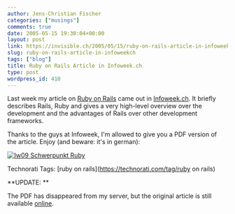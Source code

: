 ```yaml
---
author: Jens-Christian Fischer
categories: ["musings"]
comments: true
date: 2005-05-15 19:30:04+00:00
layout: post
link: https://invisible.ch/2005/05/15/ruby-on-rails-article-in-infoweekch/
slug: ruby-on-rails-article-in-infoweekch
tags: ["blog"]
title: Ruby on Rails Article in Infoweek.ch
type: post
wordpress_id: 410
---
```


Last week my article on [Ruby on Rails](https://www.rubyonrails.com/) came out in [Infoweek.ch](https://www.infoweek.ch/). It briefly describes Rails, Ruby and gives a very high-level overview over the development and the advantages of Rails over other development frameworks.

Thanks to the guys at Infoweek, I'm allowed to give you a PDF version of the article. Enjoy (and beware: it's in german):

[![Iw09 Schwerpunkt Ruby](/IW09_Schwerpunkt_Ruby-tm.jpg)](/IW09_Schwerpunkt_Ruby.pdf)






Technorati Tags: [ruby on rails](https://technorati.com/tag/ruby on rails)







**UPDATE: **




The PDF has disappeared from my server, but the original article is still available [online](https://www.itmagazine.ch/Artikel/Seite/21191/2/Applikationsentwicklung_im_Schnellzugsverfahren.html).
